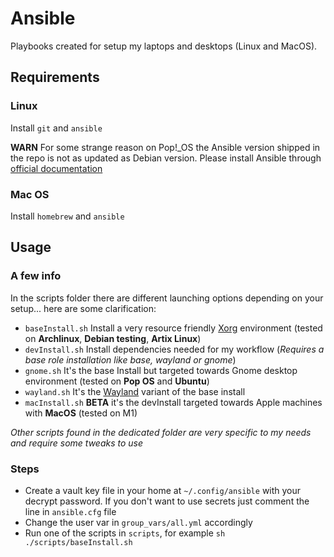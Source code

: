 # Ansible

Playbooks created for setup my laptops and desktops (Linux and MacOS).

## Requirements

### Linux
Install `git` and `ansible`

**WARN**
For some strange reason on Pop!\_OS the Ansible version shipped in the repo is not as updated as Debian version.
Please install Ansible through [official documentation](https://docs.ansible.com/ansible/latest/installation_guide/installation_distros.html#installing-ansible-on-ubuntu)

### Mac OS
Install `homebrew` and `ansible`

## Usage

### A few info
In the scripts folder there are different launching options depending on your setup... here are some clarification:

- `baseInstall.sh` Install a very resource friendly [Xorg](https://wiki.archlinux.org/title/Xorg) environment (tested on **Archlinux**, **Debian testing**, **Artix Linux**)
- `devInstall.sh` Install dependencies needed for my workflow (*Requires a base role installation like base, wayland or gnome*)
- `gnome.sh` It's the base Install but targeted towards Gnome desktop environment (tested on **Pop OS** and **Ubuntu**)
- `wayland.sh` It's the [Wayland](https://wiki.archlinux.org/title/Wayland) variant of the base install
- `macInstall.sh` **BETA** it's the devInstall targeted towards Apple machines with **MacOS** (tested on M1)

*Other scripts found in the dedicated folder are very specific to my needs and require some tweaks to use*

### Steps
- Create a vault key file in your home at `~/.config/ansible` with your decrypt password. If you don't want to use secrets just comment the line in `ansible.cfg` file
- Change the user var in `group_vars/all.yml` accordingly
- Run one of the scripts in `scripts`, for example `sh ./scripts/baseInstall.sh`
